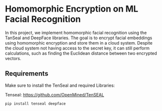# Homomorphic Encryption on ML Facial Recognition

In this project, we implement homomorphic facial recognition using the TanSeal and DeepFace libraries. The goal is to encrypt facial embeddings using homomorphic encryption and store them in a cloud system. Despite the cloud system not having access to the secret key, it can still perform calculations, such as finding the Euclidean distance between two encrypted vectors.

## Requirements

Make sure to install the TenSeal and required Libraries:

Tenseal: https://github.com/OpenMined/TenSEAL
```bash
pip install tenseal deepface

